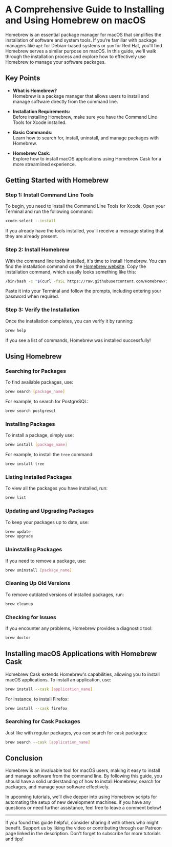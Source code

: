 # A Comprehensive Guide to Installing and Using Homebrew on macOS

Homebrew is an essential package manager for macOS that simplifies the installation of software and system tools. If you’re familiar with package managers like `apt` for Debian-based systems or `yum` for Red Hat, you’ll find Homebrew serves a similar purpose on macOS. In this guide, we'll walk through the installation process and explore how to effectively use Homebrew to manage your software packages.

## Key Points

- **What is Homebrew?**  
  Homebrew is a package manager that allows users to install and manage software directly from the command line.

- **Installation Requirements:**  
  Before installing Homebrew, make sure you have the Command Line Tools for Xcode installed.

- **Basic Commands:**  
  Learn how to search for, install, uninstall, and manage packages with Homebrew.

- **Homebrew Cask:**  
  Explore how to install macOS applications using Homebrew Cask for a more streamlined experience.

## Getting Started with Homebrew

### Step 1: Install Command Line Tools

To begin, you need to install the Command Line Tools for Xcode. Open your Terminal and run the following command:

```bash
xcode-select --install
```

If you already have the tools installed, you’ll receive a message stating that they are already present.

### Step 2: Install Homebrew

With the command line tools installed, it's time to install Homebrew. You can find the installation command on the [Homebrew website](https://brew.sh). Copy the installation command, which usually looks something like this:

```bash
/bin/bash -c "$(curl -fsSL https://raw.githubusercontent.com/Homebrew/install/HEAD/install.sh)"
```

Paste it into your Terminal and follow the prompts, including entering your password when required. 

### Step 3: Verify the Installation

Once the installation completes, you can verify it by running:

```bash
brew help
```

If you see a list of commands, Homebrew was installed successfully!

## Using Homebrew

### Searching for Packages

To find available packages, use:

```bash
brew search [package_name]
```

For example, to search for PostgreSQL:

```bash
brew search postgresql
```

### Installing Packages

To install a package, simply use:

```bash
brew install [package_name]
```

For example, to install the `tree` command:

```bash
brew install tree
```

### Listing Installed Packages

To view all the packages you have installed, run:

```bash
brew list
```

### Updating and Upgrading Packages

To keep your packages up to date, use:

```bash
brew update
brew upgrade
```

### Uninstalling Packages

If you need to remove a package, use:

```bash
brew uninstall [package_name]
```

### Cleaning Up Old Versions

To remove outdated versions of installed packages, run:

```bash
brew cleanup
```

### Checking for Issues

If you encounter any problems, Homebrew provides a diagnostic tool:

```bash
brew doctor
```

## Installing macOS Applications with Homebrew Cask

Homebrew Cask extends Homebrew's capabilities, allowing you to install macOS applications. To install an application, use:

```bash
brew install --cask [application_name]
```

For instance, to install Firefox:

```bash
brew install --cask firefox
```

### Searching for Cask Packages

Just like with regular packages, you can search for cask packages:

```bash
brew search --cask [application_name]
```

## Conclusion

Homebrew is an invaluable tool for macOS users, making it easy to install and manage software from the command line. By following this guide, you should have a solid understanding of how to install Homebrew, search for packages, and manage your software effectively.

In upcoming tutorials, we’ll dive deeper into using Homebrew scripts for automating the setup of new development machines. If you have any questions or need further assistance, feel free to leave a comment below!

---

If you found this guide helpful, consider sharing it with others who might benefit. Support us by liking the video or contributing through our Patreon page linked in the description. Don't forget to subscribe for more tutorials and tips!